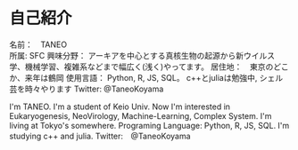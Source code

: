 # 自己紹介
名前：　TANEO<br>
所属: SFC
興味分野： アーキアを中心とする真核生物の起源から新ウイルス学、機械学習、複雑系などまで幅広く(浅く)やってます。
居住地：　東京のどこか、来年は鶴岡
使用言語： Python, R, JS, SQL。 c++とjuliaは勉強中, シェル芸を時々やります
Twitter: @TaneoKoyama

I'm TANEO.
I'm a student of Keio Univ.
Now I'm interested in Eukaryogenesis, NeoVirology, Machine-Learning, Complex System.
I'm living at Tokyo's somewhere.
Programing Language: Python, R, JS, SQL. I'm studying c++ and julia.
Twitter:　@TaneoKoyama
